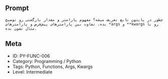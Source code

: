 ## Prompt

```
چطور در پایتون تابع تعریف میشه؟ مفهوم پارامتر و مقدار بازگشتی رو توضیح بده. تفاوت بین پارامترهای پیش‌فرض و پارامترهای *args و **kwargs رو با مثال نشون بده.
```

## Meta

- ID: PY-FUNC-006  
- Category: Programming / Python  
- Tags: Python, Functions, Args, Kwargs  
- Level: Intermediate
